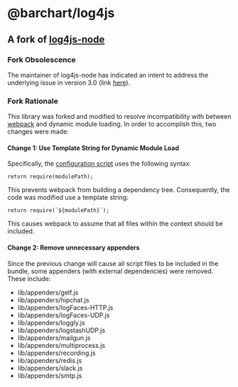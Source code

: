 # @barchart/log4js
## A fork of [log4js-node](https://github.com/log4js-node/log4js-node)

### Fork Obsolescence

The maintainer of log4js-node has indicated an intent to address the underlying issue in version 3.0 (link [here](https://github.com/log4js-node/log4js-node/issues/528#issuecomment-341386306)).
 
 
### Fork Rationale

This library was forked and modified to resolve incompatibility with between [webpack](https://webpack.js.org/) and dynamic module loading. In order to accomplish this, two changes were made:


#### Change 1: Use Template String for Dynamic Module Load

Specifically, the [configuration script](https://github.com/log4js-node/log4js-node/blob/master/lib/configuration.js#L52) uses the following syntax: 


    return require(modulePath);


This prevents webpack from building a dependency tree. Consequently, the code was modified use a template string:


    return require(`${modulePath}`);


This causes webpack to assume that all files within the context should be included. 


#### Change 2: Remove unnecessary appenders

Since the previous change will cause all script files to be included in the bundle, some appenders (with external dependencies) were removed. These include:

* lib/appenders/gelf.js
* lib/appenders/hipchat.js
* lib/appenders/logFaces-HTTP.js
* lib/appenders/logFaces-UDP.js
* lib/appenders/loggly.js
* lib/appenders/logstashUDP.js
* lib/appenders/mailgun.js
* lib/appenders/multiprocess.js
* lib/appenders/recording.js
* lib/appenders/redis.js
* lib/appenders/slack.js
* lib/appenders/smtp.js

